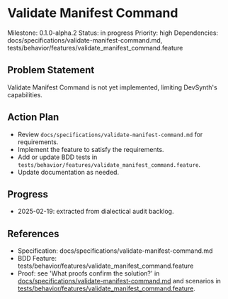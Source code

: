 # Validate Manifest Command
Milestone: 0.1.0-alpha.2
Status: in progress
Priority: high
Dependencies: docs/specifications/validate-manifest-command.md, tests/behavior/features/validate_manifest_command.feature

## Problem Statement
Validate Manifest Command is not yet implemented, limiting DevSynth's capabilities.


## Action Plan
- Review `docs/specifications/validate-manifest-command.md` for requirements.
- Implement the feature to satisfy the requirements.
- Add or update BDD tests in `tests/behavior/features/validate_manifest_command.feature`.
- Update documentation as needed.

## Progress
- 2025-02-19: extracted from dialectical audit backlog.

## References
- Specification: docs/specifications/validate-manifest-command.md
- BDD Feature: tests/behavior/features/validate_manifest_command.feature
- Proof: see 'What proofs confirm the solution?' in [docs/specifications/validate-manifest-command.md](../docs/specifications/validate-manifest-command.md) and scenarios in [tests/behavior/features/validate_manifest_command.feature](../tests/behavior/features/validate_manifest_command.feature).
